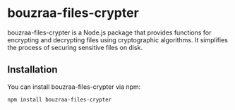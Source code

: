 # bouzraa-files-crypter

bouzraa-files-crypter is a Node.js package that provides functions for encrypting and decrypting files using cryptographic algorithms. It simplifies the process of securing sensitive files on disk.

## Installation

You can install bouzraa-files-crypter via npm:

```bash
npm install bouzraa-files-crypter
